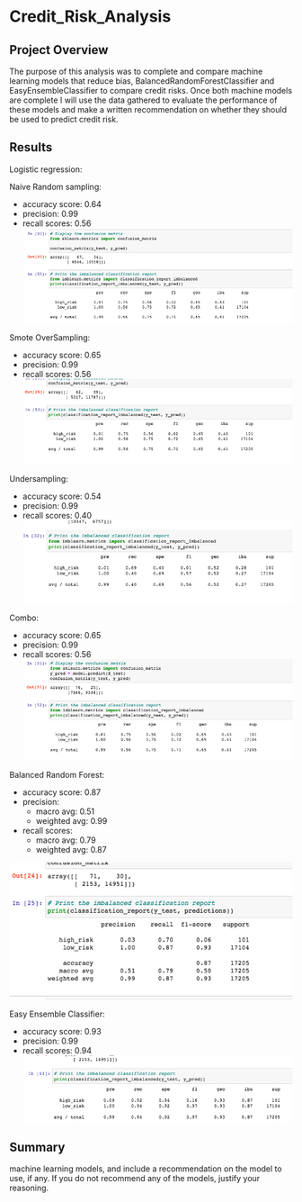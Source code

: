 # Credit_Risk_Analysis

## Project Overview
The purpose of this analysis was to complete and compare machine learning models that reduce bias, BalancedRandomForestClassifier and EasyEnsembleClassifier to compare credit risks. Once both machine models are complete I will use the data gathered to evaluate the performance of these models and make a written recommendation on whether they should be used to predict credit risk.

## Results

Logistic regression:


Naive Random sampling:
- accuracy score: 0.64
- precision: 0.99
- recall scores: 0.56
![alt_text](https://github.com/allison-chavez/Credit_Risk_Analysis/blob/main/images/naive.png)



Smote OverSampling:
- accuracy score:  0.65
- precision: 0.99
- recall scores: 0.56
![alt_text](https://github.com/allison-chavez/Credit_Risk_Analysis/blob/main/images/smote.png)



Undersampling:
- accuracy score: 0.54
- precision: 0.99 
- recall scores: 0.40
![alt_text](https://github.com/allison-chavez/Credit_Risk_Analysis/blob/main/images/undersampling.png)




Combo:
- accuracy score: 0.65
- precision: 0.99
- recall scores: 0.56
![alt_text](https://github.com/allison-chavez/Credit_Risk_Analysis/blob/main/images/combo%20over:under.png)





Balanced Random Forest: 
- accuracy score: 0.87
- precision:
  - macro avg: 0.51           
  - weighted avg: 0.99  
- recall scores:
   - macro avg: 0.79     
   - weighted avg: 0.87
   
![alt_text](https://github.com/allison-chavez/Credit_Risk_Analysis/blob/main/images/balancedRandomForest.png)





Easy Ensemble Classifier:
- accuracy score: 0.93
- precision: 0.99
- recall scores: 0.94
![alt_text](https://github.com/allison-chavez/Credit_Risk_Analysis/blob/main/images/EasyEnsemble.png)


## Summary
machine learning models, and include a recommendation on the model to use, if any. If you do not recommend any of the models, justify your reasoning.
